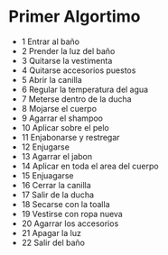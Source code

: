 # Primer Algortimo
- 1 Entrar al baño
- 2 Prender la luz del baño
- 3 Quitarse la vestimenta 
- 4 Quitarse accesorios puestos
- 5 Abrir la canilla 
- 6 Regular la temperatura del agua
- 7 Meterse dentro de la ducha
- 8 Mojarse el cuerpo
- 9 Agarrar el shampoo
- 10 Aplicar sobre el pelo 
- 11 Enjabonarse y restregar
- 12 Enjugarse
- 13 Agarrar el jabon
- 14 Aplicar en toda el area del cuerpo
- 15 Enjuagarse 
- 16 Cerrar la canilla
- 17 Salir de la ducha 
- 18 Secarse con la toalla
- 19 Vestirse con ropa nueva
- 20 Agarrar los accesorios 
- 21 Apagar la luz
- 22 Salir del baño